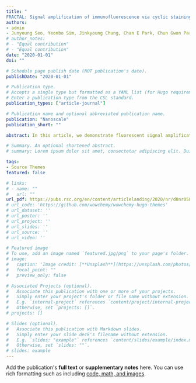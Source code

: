 ```yaml
---
title: "	
FRACTAL: Signal amplification of immunofluorescence via cyclic staining of target molecules"
authors:
- admin
- Junyoung Seo, Yeonbo Sim, Jinkyoung Chung, Chan E Park, Chun Gwon Park, Doory Kim, Jae-Byum Chang
# author_notes:
# - "Equal contribution"
# - "Equal contribution"
date: "2020-01-01"
doi: ""

# Schedule page publish date (NOT publication's date).
publishDate: "2020-01-01"

# Publication type.
# Accepts a single type but formatted as a YAML list (for Hugo requirements).
# Enter a publication type from the CSL standard.
publication_types: ["article-journal"]

# Publication name and optional abbreviated publication name.
publication: "Nanoscale"
publication_short: ""

abstract: In this article, we demonstrate fluorescent signal amplification via cyclic staining of target molecules (FRACTAL), a technique that can amplify the signal intensity of immunofluorescence staining more than nine-fold via simple cyclic staining of secondary antibodies. We also show that FRACTAL is compatible with four-color imaging and expansion microscopy imaging..

# Summary. An optional shortened abstract.
# summary: Lorem ipsum dolor sit amet, consectetur adipiscing elit. Duis posuere tellus ac convallis placerat. Proin tincidunt magna sed ex sollicitudin condimentum.

tags:
- Source Themes
featured: false

# links:
# - name: ""
#   url: ""
url_pdf: https://pubs.rsc.org/en/content/articlelanding/2020/nr/d0nr05800a/unauth
# url_code: 'https://github.com/wowchemy/wowchemy-hugo-themes'
# url_dataset: ''
# url_poster: ''
# url_project: ''
# url_slides: ''
# url_source: ''
# url_video: ''

# Featured image
# To use, add an image named `featured.jpg/png` to your page's folder. 
# image:
#   caption: 'Image credit: [**Unsplash**](https://unsplash.com/photos/jdD8gXaTZsc)'
#   focal_point: ""
#   preview_only: false

# Associated Projects (optional).
#   Associate this publication with one or more of your projects.
#   Simply enter your project's folder or file name without extension.
#   E.g. `internal-project` references `content/project/internal-project/index.md`.
#   Otherwise, set `projects: []`.
# projects: []

# Slides (optional).
#   Associate this publication with Markdown slides.
#   Simply enter your slide deck's filename without extension.
#   E.g. `slides: "example"` references `content/slides/example/index.md`.
#   Otherwise, set `slides: ""`.
# slides: example
---
```



Add the publication's **full text** or **supplementary notes** here. You can use rich formatting such as including [code, math, and images](https://wowchemy.com/docs/content/writing-markdown-latex/).
